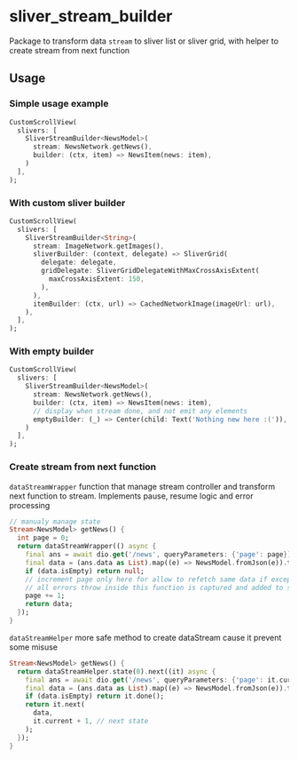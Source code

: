 # sliver_stream_builder

Package to transform data `stream` to sliver list or sliver grid, with helper to create stream from next function

## Usage

### Simple usage example
```dart
CustomScrollView(
  slivers: [
    SliverStreamBuilder<NewsModel>(
      stream: NewsNetwork.getNews(),
      builder: (ctx, item) => NewsItem(news: item),
    )
  ],
);
```

### With custom sliver builder
```dart
CustomScrollView(
  slivers: [
    SliverStreamBuilder<String>(
      stream: ImageNetwork.getImages(),
      sliverBuilder: (context, delegate) => SliverGrid(
        delegate: delegate,
        gridDelegate: SliverGridDelegateWithMaxCrossAxisExtent(
          maxCrossAxisExtent: 150,
        ),
      ),
      itemBuilder: (ctx, url) => CachedNetworkImage(imageUrl: url),
    ),
  ],
);
```

### With empty builder
```dart
CustomScrollView(
  slivers: [
    SliverStreamBuilder<NewsModel>(
      stream: NewsNetwork.getNews(),
      builder: (ctx, item) => NewsItem(news: item),
      // display when stream done, and not emit any elements
      emptyBuilder: (_) => Center(child: Text('Nothing new here :(')),
    )
  ],
);
```

### Create stream from next function
`dataStreamWrapper` function that manage stream controller and transform next function to stream. Implements pause, resume logic and error processing 
```dart
// manualy manage state
Stream<NewsModel> getNews() {
  int page = 0;
  return dataStreamWrapper(() async {
    final ans = await dio.get('/news', queryParameters: {'page': page});
    final data = (ans.data as List).map((e) => NewsModel.fromJson(e)).toList();
    if (data.isEmpty) return null;
    // increment page only here for allow to refetch same data if exception was throw
    // all errors throw inside this function is captured and added to stream
    page += 1;
    return data;
  });
}
```


`dataStreamHelper` more safe method to create dataStream cause it prevent some misuse
```dart
Stream<NewsModel> getNews() {
  return dataStreamHelper.state(0).next((it) async {
    final ans = await dio.get('/news', queryParameters: {'page': it.current});
    final data = (ans.data as List).map((e) => NewsModel.fromJson(e)).toList();
    if (data.isEmpty) return it.done();
    return it.next(
      data, 
      it.current + 1, // next state
    );
  });
}
```